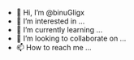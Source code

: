 - 👋 Hi, I’m @binuGligx
- 👀 I’m interested in ...
- 🌱 I’m currently learning ...
- 💞️ I’m looking to collaborate on ...
- 📫 How to reach me ...

<!---
binuGligx/binuGligx is a ✨ special ✨ repository because its `README.md` (this file) appears on your GitHub profile.
You can click the Preview link to take a look at your changes.
--->
